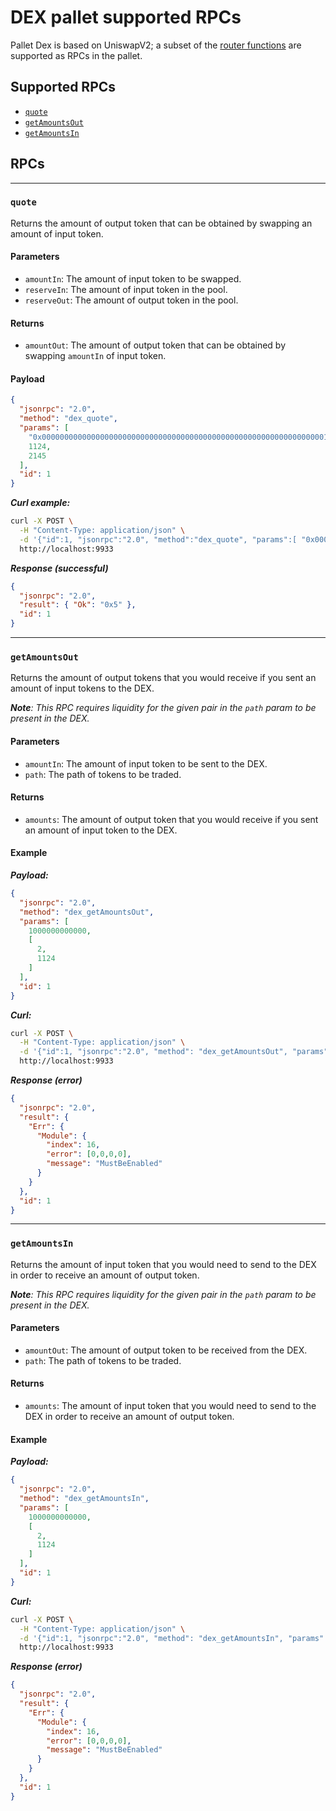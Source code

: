 # DEX pallet supported RPCs

Pallet Dex is based on UniswapV2; a subset of the [router functions](https://docs.uniswap.org/protocol/V2/reference/smart-contracts/library#pairfor) are supported as RPCs in the pallet.

## Supported RPCs

- [`quote`](https://docs.uniswap.org/protocol/V2/reference/smart-contracts/library#quote)
- [`getAmountsOut`](https://docs.uniswap.org/protocol/V2/reference/smart-contracts/library#getamountsout)
- [`getAmountsIn`](https://docs.uniswap.org/protocol/V2/reference/smart-contracts/library#getamountsin)

## RPCs

---

### `quote`

Returns the amount of output token that can be obtained by swapping an amount of input token.

#### Parameters

- `amountIn`: The amount of input token to be swapped.
- `reserveIn`: The amount of input token in the pool.
- `reserveOut`: The amount of output token in the pool.

#### Returns

- `amountOut`: The amount of output token that can be obtained by swapping `amountIn` of input token.

#### Payload

```json
{
  "jsonrpc": "2.0",
  "method": "dex_quote",
  "params": [
    "0x0000000000000000000000000000000000000000000000000000000000000001",
    1124,
    2145
  ],
  "id": 1
}
```

***Curl example:***

```sh
curl -X POST \
  -H "Content-Type: application/json" \
  -d '{"id":1, "jsonrpc":"2.0", "method":"dex_quote", "params":[ "0x0000000000000000000000000000000000000000000000000000000000000001", 2, 10 ]}' \
  http://localhost:9933
```

***Response (successful)***

```json
{
  "jsonrpc": "2.0",
  "result": { "Ok": "0x5" },
  "id": 1
}
```

---

### `getAmountsOut`

Returns the amount of output tokens that you would receive if you sent an amount of input tokens to the DEX.

***Note**: This RPC requires liquidity for the given pair in the `path` param to be present in the DEX.*

#### Parameters

- `amountIn`: The amount of input token to be sent to the DEX.
- `path`: The path of tokens to be traded.

#### Returns

- `amounts`: The amount of output token that you would receive if you sent an amount of input token to the DEX.

#### Example

***Payload:***

```json
{
  "jsonrpc": "2.0",
  "method": "dex_getAmountsOut",
  "params": [
    1000000000000,
    [
      2,
      1124
    ]
  ],
  "id": 1
}
```

***Curl:***

```sh
curl -X POST \
  -H "Content-Type: application/json" \
  -d '{"id":1, "jsonrpc":"2.0", "method": "dex_getAmountsOut", "params": [1000000000000, [2, 1124]]}' \
  http://localhost:9933
```

***Response (error)***

```json
{
  "jsonrpc": "2.0",
  "result": {
    "Err": {
      "Module": {
        "index": 16,
        "error": [0,0,0,0],
        "message": "MustBeEnabled"
      }
    }
  },
  "id": 1
}
```

---

### `getAmountsIn`

Returns the amount of input token that you would need to send to the DEX in order to receive an amount of output token.

***Note**: This RPC requires liquidity for the given pair in the `path` param to be present in the DEX.*

#### Parameters

- `amountOut`: The amount of output token to be received from the DEX.
- `path`: The path of tokens to be traded.

#### Returns

- `amounts`: The amount of input token that you would need to send to the DEX in order to receive an amount of output token.

#### Example

***Payload:***

```json
{
  "jsonrpc": "2.0",
  "method": "dex_getAmountsIn",
  "params": [
    1000000000000,
    [
      2,
      1124
    ]
  ],
  "id": 1
}
```

***Curl:***

```sh
curl -X POST \
  -H "Content-Type: application/json" \
  -d '{"id":1, "jsonrpc":"2.0", "method": "dex_getAmountsIn", "params": [1000000000000, [2, 1124]]}' \
  http://localhost:9933
```

***Response (error)***

```json
{
  "jsonrpc": "2.0",
  "result": {
    "Err": {
      "Module": {
        "index": 16,
        "error": [0,0,0,0],
        "message": "MustBeEnabled"
      }
    }
  },
  "id": 1
}
```
